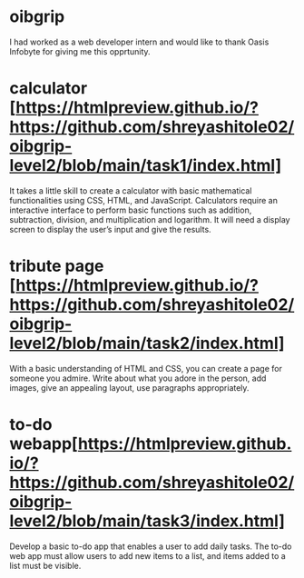 # oibgrip
I had worked as a web developer intern and would like to thank Oasis Infobyte for giving me this opprtunity.
# calculator [https://htmlpreview.github.io/?https://github.com/shreyashitole02/oibgrip-level2/blob/main/task1/index.html]
It takes a little skill to create a calculator with basic mathematical functionalities using CSS, HTML, and JavaScript. Calculators require an interactive interface to perform basic functions such as addition, subtraction, division, and multiplication and logarithm. It will need a display screen to display the user’s input and give the results.
# tribute page [https://htmlpreview.github.io/?https://github.com/shreyashitole02/oibgrip-level2/blob/main/task2/index.html]
With a basic understanding of HTML and CSS, you can create a page for someone you admire. Write about what you adore in the person, add images, give an appealing layout, use paragraphs appropriately.
# to-do webapp[https://htmlpreview.github.io/?https://github.com/shreyashitole02/oibgrip-level2/blob/main/task3/index.html]
Develop a basic to-do app that enables a user to add daily tasks. The to-do web app must allow users to add new items to a list, and items added to a list must be visible.
